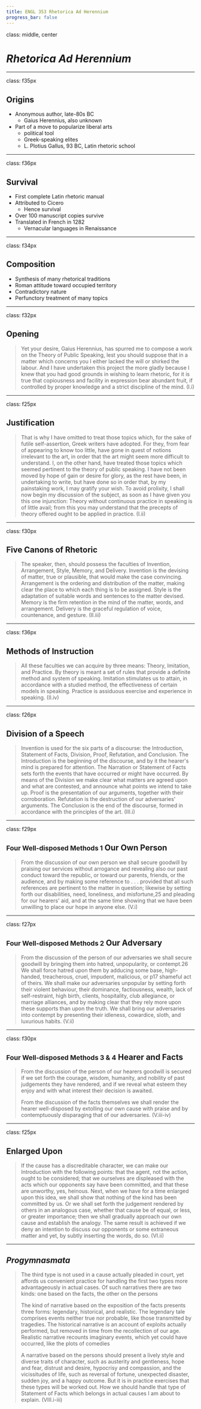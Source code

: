 ```yaml
---
title: ENGL 353 Rhetorica Ad Herennium
progress_bar: false
---
```

class: middle, center

# *Rhetorica Ad Herennium*
---
class: f35px
## Origins

* Anonymous author, late-80s BC
	* Gaius Herennius, also unknown
* Part of a move to popularize liberal arts
	* political tool
	* Greek-speaking elites
	* L. Plotius Gallus, 93 BC, Latin rhetoric school
---
class: f36px
## Survival

* First complete Latin rhetoric manual
* Attributed to Cicero
	* Hence survival
* Over 100 manuscript copies survive
* Translated in French in 1282
	* Vernacular languages in Renaissance

---
class: f34px
## Composition

* Synthesis of many rhetorical traditions
* Roman attitude toward occupied territory
* Contradictory nature
* Perfunctory treatment of many topics

---
class: f32px
## Opening

> Yet your desire, Gaius Herennius, has spurred me to compose a work on the Theory of Public Speaking, lest you should suppose that in a matter which concerns you I either lacked the will or shirked the labour. And I have undertaken this project the more gladly because I knew that you had good grounds in wishing to learn rhetoric, for it is true that copiousness and facility in expression bear abundant fruit, if controlled by proper knowledge and a strict discipline of the mind. (I.i)

---
class: f25px
## Justification

> That is why I have omitted to treat those topics which, for the sake of futile self-assertion, Greek writers have adopted. For they, from fear of appearing to know too little, have gone in quest of notions irrelevant to the art, in order that the art might seem more difficult to understand. I, on the other hand, have treated those topics which seemed pertinent to the theory of public speaking. I have not been moved by hope of gain or desire for glory, as the rest have been, in undertaking to write, but have done so in order that, by my painstaking work, I may gratify your wish. To avoid prolixity, I shall now begin my discussion of the subject, as soon as I have given you this one injunction: Theory without continuous practice in speaking is of little avail; from this you may understand that the precepts of theory offered ought to be applied in practice. (I.ii)
---
class: f30px
## Five Canons of Rhetoric

> The speaker, then, should possess the faculties of Invention, Arrangement, Style, Memory, and Delivery. Invention is the devising of matter, true or plausible, that would make the case convincing. Arrangement is the ordering and distribution of the matter, making clear the place to which each thing is to be assigned. Style is the adaptation of suitable words and sentences to the matter devised. Memory is the firm retention in the mind of the matter, words, and arrangement. Delivery is the graceful regulation of voice, countenance, and gesture. (II.iii)
---
class: f36px
## Methods of Instruction

> All these faculties we can acquire by three means: Theory, Imitation, and Practice. By theory is meant a set of rules that provide a definite method and system of speaking. Imitation stimulates us to attain, in accordance with a studied method, the effectiveness of certain models in speaking. Practice is assiduous exercise and experience in speaking. (II.iv)
---
class: f26px
## Division of a Speech

>  Invention is used for the six parts of a discourse: the Introduction, Statement of Facts, Division, Proof, Refutation, and Conclusion. The Introduction is the beginning of the discourse, and by it the hearer's mind is prepared for attention. The Narration or Statement of Facts sets forth the events that have occurred or might have occurred. By means of the Division we make clear what matters are agreed upon and what are contested, and announce what points we intend to take up. Proof is the presentation of our arguments, together with their corroboration. Refutation is the destruction of our adversaries' arguments. The Conclusion is the end of the discourse, formed in accordance with the principles of the art. (III.i)
---
class: f29px
## <small>Four Well-disposed Methods 1</small> Our Own Person

> From the discussion of our own person we shall secure goodwill by praising our services without arrogance and revealing also our past conduct toward the republic, or toward our parents, friends, or the audience, and by making some reference to . . . provided that all such references are pertinent to the matter in question; likewise by setting forth our disabilities, need, loneliness, and misfortune,​25 and pleading for our hearers' aid, and at the same time showing that we have been unwilling to place our hope in anyone else. (V.i)

---
class: f27px
## <small>Four Well-disposed Methods 2</small> Our Adversary

> From the discussion of the person of our adversaries we shall secure goodwill by bringing them into hatred, unpopularity, or contempt.​26 We shall force hatred upon them by adducing some base, high-handed, treacherous, cruel, impudent, malicious, or  p17 shameful act of theirs. We shall make our adversaries unpopular by setting forth their violent behaviour, their dominance, factiousness, wealth, lack of self-restraint, high birth, clients, hospitality, club allegiance, or marriage alliances, and by making clear that they rely more upon these supports than upon the truth. We shall bring our adversaries into contempt by presenting their idleness, cowardice, sloth, and luxurious habits. (V.ii)

---
class: f30px
## <small>Four Well-disposed Methods 3 & 4</small> Hearer and Facts

> From the discussion of the person of our hearers goodwill is secured if we set forth the courage, wisdom, humanity, and nobility of past judgements they have rendered, and if we reveal what esteem they enjoy and with what interest their decision is awaited.
> 
> From the discussion of the facts themselves we shall render the hearer well-disposed by extolling our own cause with praise and by contemptuously disparaging that of our adversaries. (V.iii-iv)
---
class: f25px
## Enlarged Upon

> If the cause has a discreditable character, we can make our Introduction with the following points: that the agent, not the action, ought to be considered; that we ourselves are displeased with the acts which our opponents say have been committed, and that these are unworthy, yes, heinous. Next, when we have for a time enlarged upon this idea, we shall show that nothing of the kind has been committed by us. Or we shall set forth the judgement rendered by others in an analogous case, whether that cause be of equal, or less, or greater importance; then we shall gradually approach our own cause and establish the analogy. The same result is achieved if we deny an intention to discuss our opponents or some extraneous matter and yet, by subtly inserting the words, do so. (VI.ii)
---
## *Progymnasmata*

> The third type is not used in a cause actually pleaded in court, yet affords us convenient practice for handling the first two types more advantageously in actual cases. Of such narratives there are two kinds: one based on the facts, the other on the persons
> 
> The kind of narrative based on the exposition of the facts presents three forms: legendary, historical, and realistic. The legendary tale comprises events neither true nor probable, like those transmitted by   tragedies. The historical narrative is an account of exploits actually performed, but removed in time from the recollection of our age. Realistic narrative recounts imaginary events, which yet could have occurred, like the plots of comedies
> 
> A narrative based on the persons should present a lively style and diverse traits of character, such as austerity and gentleness, hope and fear, distrust and desire, hypocrisy and compassion, and the vicissitudes of life, such as reversal of fortune, unexpected disaster, sudden joy, and a happy outcome. But it is in practice exercises that these types will be worked out. How we should handle that type of Statement of Facts which belongs in actual causes I am about to explain. (VIII.i-iii)
